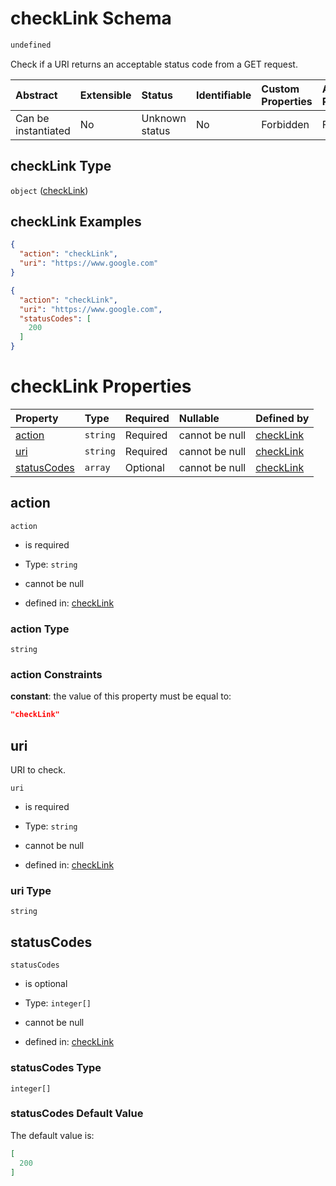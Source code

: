 # checkLink Schema

```txt
undefined
```

Check if a URI returns an acceptable status code from a GET request.

| Abstract            | Extensible | Status         | Identifiable | Custom Properties | Additional Properties | Access Restrictions | Defined In                                                                   |
| :------------------ | :--------- | :------------- | :----------- | :---------------- | :-------------------- | :------------------ | :--------------------------------------------------------------------------- |
| Can be instantiated | No         | Unknown status | No           | Forbidden         | Forbidden             | none                | [checkLink\_v1.schema.json](checkLink_v1.schema.json "open original schema") |

## checkLink Type

`object` ([checkLink](checklink_v1.md))

## checkLink Examples

```json
{
  "action": "checkLink",
  "uri": "https://www.google.com"
}
```

```json
{
  "action": "checkLink",
  "uri": "https://www.google.com",
  "statusCodes": [
    200
  ]
}
```

# checkLink Properties

| Property                    | Type     | Required | Nullable       | Defined by                                                                              |
| :-------------------------- | :------- | :------- | :------------- | :-------------------------------------------------------------------------------------- |
| [action](#action)           | `string` | Required | cannot be null | [checkLink](checklink_v1-properties-action.md "undefined#/properties/action")           |
| [uri](#uri)                 | `string` | Required | cannot be null | [checkLink](checklink_v1-properties-uri.md "undefined#/properties/uri")                 |
| [statusCodes](#statuscodes) | `array`  | Optional | cannot be null | [checkLink](checklink_v1-properties-statuscodes.md "undefined#/properties/statusCodes") |

## action



`action`

*   is required

*   Type: `string`

*   cannot be null

*   defined in: [checkLink](checklink_v1-properties-action.md "undefined#/properties/action")

### action Type

`string`

### action Constraints

**constant**: the value of this property must be equal to:

```json
"checkLink"
```

## uri

URI to check.

`uri`

*   is required

*   Type: `string`

*   cannot be null

*   defined in: [checkLink](checklink_v1-properties-uri.md "undefined#/properties/uri")

### uri Type

`string`

## statusCodes



`statusCodes`

*   is optional

*   Type: `integer[]`

*   cannot be null

*   defined in: [checkLink](checklink_v1-properties-statuscodes.md "undefined#/properties/statusCodes")

### statusCodes Type

`integer[]`

### statusCodes Default Value

The default value is:

```json
[
  200
]
```
